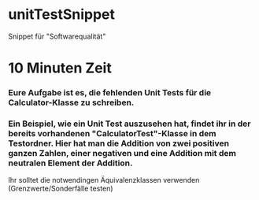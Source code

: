 # unitTestSnippet
Snippet für "Softwarequalität"

# 10 Minuten Zeit

### Eure Aufgabe ist es, die fehlenden Unit Tests für die Calculator-Klasse zu schreiben. 
### Ein Beispiel, wie ein Unit Test auszusehen hat, findet ihr in der bereits vorhandenen "CalculatorTest"-Klasse in dem Testordner. Hier hat man die Addition von zwei positiven ganzen Zahlen, einer negativen und eine Addition mit dem neutralen Element der Addition.

Ihr solltet die notwendingen Äquivalenzklassen verwenden (Grenzwerte/Sonderfälle testen) 
